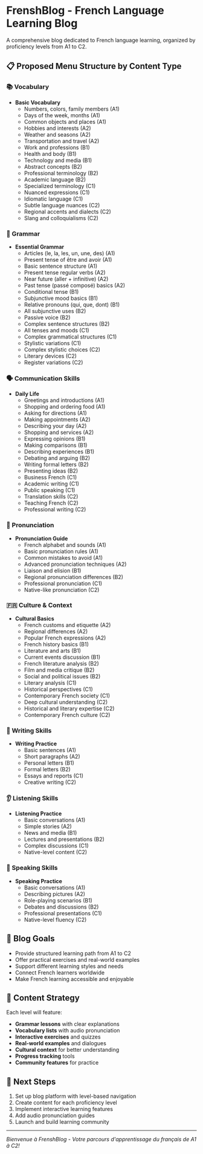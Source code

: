# FrenshBlog - French Language Learning Blog

A comprehensive blog dedicated to French language learning, organized by proficiency levels from A1 to C2.

## 📋 Proposed Menu Structure by Content Type

### **📚 Vocabulary**
- **Basic Vocabulary**
  - Numbers, colors, family members (A1)
  - Days of the week, months (A1)
  - Common objects and places (A1)
  - Hobbies and interests (A2)
  - Weather and seasons (A2)
  - Transportation and travel (A2)
  - Work and professions (B1)
  - Health and body (B1)
  - Technology and media (B1)
  - Abstract concepts (B2)
  - Professional terminology (B2)
  - Academic language (B2)
  - Specialized terminology (C1)
  - Nuanced expressions (C1)
  - Idiomatic language (C1)
  - Subtle language nuances (C2)
  - Regional accents and dialects (C2)
  - Slang and colloquialisms (C2)

### **📖 Grammar**
- **Essential Grammar**
  - Articles (le, la, les, un, une, des) (A1)
  - Present tense of être and avoir (A1)
  - Basic sentence structure (A1)
  - Present tense regular verbs (A2)
  - Near future (aller + infinitive) (A2)
  - Past tense (passé composé) basics (A2)
  - Conditional tense (B1)
  - Subjunctive mood basics (B1)
  - Relative pronouns (qui, que, dont) (B1)
  - All subjunctive uses (B2)
  - Passive voice (B2)
  - Complex sentence structures (B2)
  - All tenses and moods (C1)
  - Complex grammatical structures (C1)
  - Stylistic variations (C1)
  - Complex stylistic choices (C2)
  - Literary devices (C2)
  - Register variations (C2)

### **🗣️ Communication Skills**
- **Daily Life**
  - Greetings and introductions (A1)
  - Shopping and ordering food (A1)
  - Asking for directions (A1)
  - Making appointments (A2)
  - Describing your day (A2)
  - Shopping and services (A2)
  - Expressing opinions (B1)
  - Making comparisons (B1)
  - Describing experiences (B1)
  - Debating and arguing (B2)
  - Writing formal letters (B2)
  - Presenting ideas (B2)
  - Business French (C1)
  - Academic writing (C1)
  - Public speaking (C1)
  - Translation skills (C2)
  - Teaching French (C2)
  - Professional writing (C2)

### **🎯 Pronunciation**
- **Pronunciation Guide**
  - French alphabet and sounds (A1)
  - Basic pronunciation rules (A1)
  - Common mistakes to avoid (A1)
  - Advanced pronunciation techniques (A2)
  - Liaison and elision (B1)
  - Regional pronunciation differences (B2)
  - Professional pronunciation (C1)
  - Native-like pronunciation (C2)

### **🇫🇷 Culture & Context**
- **Cultural Basics**
  - French customs and etiquette (A2)
  - Regional differences (A2)
  - Popular French expressions (A2)
  - French history basics (B1)
  - Literature and arts (B1)
  - Current events discussion (B1)
  - French literature analysis (B2)
  - Film and media critique (B2)
  - Social and political issues (B2)
  - Literary analysis (C1)
  - Historical perspectives (C1)
  - Contemporary French society (C1)
  - Deep cultural understanding (C2)
  - Historical and literary expertise (C2)
  - Contemporary French culture (C2)

### **📝 Writing Skills**
- **Writing Practice**
  - Basic sentences (A1)
  - Short paragraphs (A2)
  - Personal letters (B1)
  - Formal letters (B2)
  - Essays and reports (C1)
  - Creative writing (C2)

### **👂 Listening Skills**
- **Listening Practice**
  - Basic conversations (A1)
  - Simple stories (A2)
  - News and media (B1)
  - Lectures and presentations (B2)
  - Complex discussions (C1)
  - Native-level content (C2)

### **💬 Speaking Skills**
- **Speaking Practice**
  - Basic conversations (A1)
  - Describing pictures (A2)
  - Role-playing scenarios (B1)
  - Debates and discussions (B2)
  - Professional presentations (C1)
  - Native-level fluency (C2)

## 🎯 Blog Goals

- Provide structured learning path from A1 to C2
- Offer practical exercises and real-world examples
- Support different learning styles and needs
- Connect French learners worldwide
- Make French learning accessible and enjoyable

## 📝 Content Strategy

Each level will feature:
- **Grammar lessons** with clear explanations
- **Vocabulary lists** with audio pronunciation
- **Interactive exercises** and quizzes
- **Real-world examples** and dialogues
- **Cultural context** for better understanding
- **Progress tracking** tools
- **Community features** for practice

## 🚀 Next Steps

1. Set up blog platform with level-based navigation
2. Create content for each proficiency level
3. Implement interactive learning features
4. Add audio pronunciation guides
5. Launch and build learning community

---

*Bienvenue à FrenshBlog - Votre parcours d'apprentissage du français de A1 à C2!*
